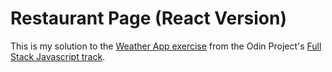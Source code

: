 # Restaurant Page (React Version)

This is my solution to the [Weather App exercise](https://www.theodinproject.com/courses/javascript/lessons/weather-app?ref=lnav) from the Odin Project's [Full Stack Javascript track](https://www.theodinproject.com/tracks/2).
